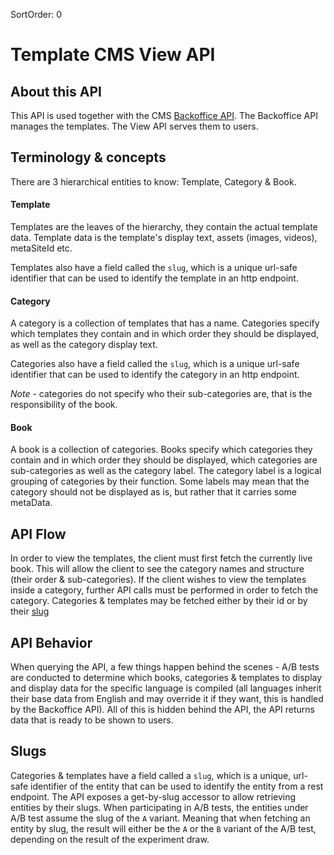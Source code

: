 SortOrder: 0
# Template CMS View API

## About this API
This API is used together with the CMS [Backoffice API](https://bo.wix.com/wix-docs/rest/core-apis#template-cms-backoffice). 
The Backoffice API manages the templates. The View API serves them to users.

## Terminology & concepts
There are 3 hierarchical entities to know: Template, Category & Book.

#### Template
Templates are the leaves of the hierarchy, they contain the actual template data. 
Template data is the template's display text, assets (images, videos), metaSiteId etc.

Templates also have a field called the `slug`, which is a unique url-safe identifier
that can be used to identify the template in an http endpoint.

#### Category
A category is a collection of templates that has a name. 
Categories specify which templates they contain and in which order they should be displayed,
as well as the category display text.

Categories also have a field called the `slug`, which is a unique url-safe identifier
that can be used to identify the category in an http endpoint. 

_Note_ - categories do not specify who their sub-categories are, that is the responsibility of the book.

#### Book
A book is a collection of categories.
Books specify which categories they contain and in which order they should be displayed,
which categories are sub-categories as well as the category label.
The category label is a logical grouping of categories by their function. 
Some labels may mean that the category should not be displayed as is, but rather that 
it carries some metaData.

## API Flow
In order to view the templates, the client must first fetch the currently live book.
This will allow the client to see the category names and structure (their order & sub-categories).
If the client wishes to view the templates inside a category, further API calls
must be performed in order to fetch the category. Categories & templates may
be fetched either by their id or by their [slug](Slugs)

## API Behavior
When querying the API, a few things happen behind the scenes - 
A/B tests are conducted to determine which books, categories & templates to display and 
display data for the specific language is compiled (all languages inherit their base data 
from English and may override it if they want, this is handled by the Backoffice API).
All of this is hidden behind the API, the API returns data that is ready to be shown to users.

## Slugs
Categories & templates have a field called a `slug`, which is a unique, url-safe identifier
of the entity that can be used to identify the entity from a rest endpoint.
The API exposes a get-by-slug accessor to allow retrieving entities by their slugs.
When participating in A/B tests, the entities under A/B test assume the slug of the `A` variant.
Meaning that when fetching an entity by slug, the result will either be the `A` or the `B` variant
of the A/B test, depending on the result of the experiment draw. 
